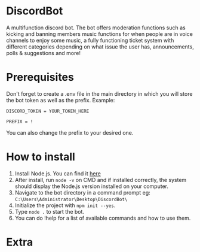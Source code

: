 # DiscordBot
A multifunction discord bot. The bot offers moderation functions such as kicking and banning members
music functions for when people are in voice channels to enjoy some music, a fully functioning ticket
system with different categories depending on what issue the user has, announcements, polls & suggestions
and more!
# Prerequisites
Don't forget to create a .env file in the main directory in which you will store the bot token as well as the prefix. Example:

``DISCORD_TOKEN = YOUR_TOKEN_HERE``

``PREFIX = !``

You can also change the prefix to your desired one. 
# How to install
1. Install Node.js. You can find it [here](https://nodejs.org/en/download)
2. After install, run ``node -v`` on CMD and if installed correctly, 
the system should display the Node.js version installed on your computer.
3. Navigate to the bot directory in a command prompt eg: ``C:\Users\Administrator\Desktop\DiscordBot\``
4. Initialize the project with ``npm init --yes``.
5. Type ``node .`` to start the bot.
6. You can do !help for a list of available commands and how to use them.
# Extra 
